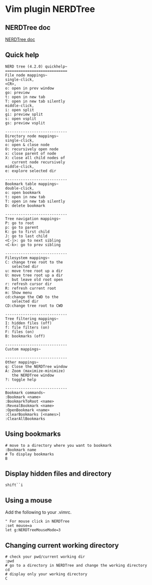# Vim plugin NERDTree

## NERDTree doc

[NERDTree doc](https://github.com/scrooloose/nerdtree/blob/master/doc/NERD_tree.txt)

## Quick help 

    NERD tree (4.2.0) quickhelp~
    ============================
    File node mappings~
    single-click,
    <CR>,
    o: open in prev window
    go: preview
    t: open in new tab
    T: open in new tab silently
    middle-click,
    i: open split
    gi: preview split
    s: open vsplit
    gs: preview vsplit

    ----------------------------
    Directory node mappings~
    single-click,
    o: open & close node
    O: recursively open node
    x: close parent of node
    X: close all child nodes of
       current node recursively
    middle-click,
    e: explore selected dir

    ----------------------------
    Bookmark table mappings~
    double-click,
    o: open bookmark
    t: open in new tab
    T: open in new tab silently
    D: delete bookmark

    ----------------------------
    Tree navigation mappings~
    P: go to root
    p: go to parent
    K: go to first child
    J: go to last child
    <C-j>: go to next sibling
    <C-k>: go to prev sibling

    ----------------------------
    Filesystem mappings~
    C: change tree root to the
       selected dir
    u: move tree root up a dir
    U: move tree root up a dir
       but leave old root open
    r: refresh cursor dir
    R: refresh current root
    m: Show menu
    cd:change the CWD to the
       selected dir
    CD:change tree root to CWD

    ----------------------------
    Tree filtering mappings~
    I: hidden files (off)
    f: file filters (on)
    F: files (on)
    B: bookmarks (off)

    ----------------------------
    Custom mappings~

    ----------------------------
    Other mappings~
    q: Close the NERDTree window
    A: Zoom (maximize-minimize)
       the NERDTree window
    ?: toggle help

    ----------------------------
    Bookmark commands~
    :Bookmark <name>
    :BookmarkToRoot <name>
    :RevealBookmark <name>
    :OpenBookmark <name>
    :ClearBookmarks [<names>]
    :ClearAllBookmarks

## Using bookmarks

    # move to a directory where you want to bookmark
    :Bookmark name
    # To display bookmarks
    B

## Display hidden files and directory

`shift``i`

## Using a mouse

Add the following to your .vimrc.

    " For mouse click in NERDTree
    :set mouse=a
    let g:NERDTreeMouseMode=3 

## Changing current working directory

    # check your pwd/current working dir
    :pwd
    # go to a directory in NERDTree and change the working directory
    cd
    # display only your working directory
    C
